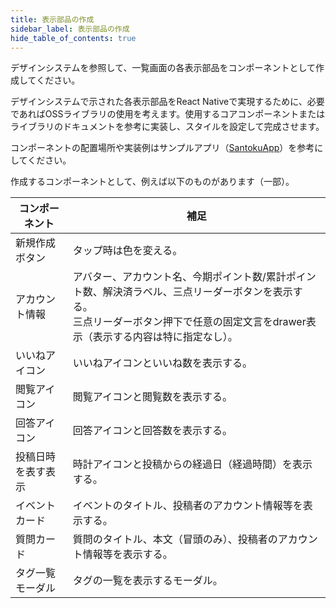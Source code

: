 ```yaml
---
title: 表示部品の作成
sidebar_label: 表示部品の作成
hide_table_of_contents: true
---
```


デザインシステムを参照して、一覧画面の各表示部品をコンポーネントとして作成してください。

デザインシステムで示された各表示部品をReact Nativeで実現するために、必要であればOSSライブラリの使用を考えます。使用するコアコンポーネントまたはライブラリのドキュメントを参考に実装し、スタイルを設定して完成させます。

コンポーネントの配置場所や実装例はサンプルアプリ（[SantokuApp](https://github.com/Fintan-contents/mobile-app-crib-notes/tree/master/example-app/SantokuApp)）を参考にしてください。

作成するコンポーネントとして、例えば以下のものがあります（一部）。

| コンポーネント | 補足 |
|--|--|
| 新規作成ボタン | タップ時は色を変える。 |
| アカウント情報 | アバター、アカウント名、今期ポイント数/累計ポイント数、解決済ラベル、三点リーダーボタンを表示する。<br />三点リーダーボタン押下で任意の固定文言をdrawer表示（表示する内容は特に指定なし）。 |
| いいねアイコン | いいねアイコンといいね数を表示する。 |
| 閲覧アイコン | 閲覧アイコンと閲覧数を表示する。 |
| 回答アイコン | 回答アイコンと回答数を表示する。 |
| 投稿日時を表す表示 | 時計アイコンと投稿からの経過日（経過時間）を表示する。 |
| イベントカード | イベントのタイトル、投稿者のアカウント情報等を表示する。 |
| 質問カード | 質問のタイトル、本文（冒頭のみ）、投稿者のアカウント情報等を表示する。 |
| タグ一覧モーダル | タグの一覧を表示するモーダル。 |
